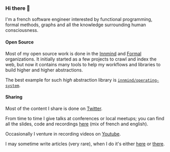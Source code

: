 ### Hi there 👋

I'm a french software engineer interested by functional programming, formal methods, graphs and all the knowledge surrounding human consciousness.

#### Open Source

Most of my open source work is done in the [Innmind](https://github.com/innmind) and [Formal](https://github.com/formal-php) organizations. It initially started as a few projects to crawl and index the web, but now it contains many tools to help my workflows and libraries to build higher and higher abstractions.

The best example for such _high_ abstraction library is [`innmind/operating-system`](https://github.com/Innmind/OperatingSystem).

#### Sharing

Most of the content I share is done on [Twitter](https://twitter.com/baptouuuu).

From time to time I give talks at conferences or local meetups; you can find all the slides, code and recordings [here](https://baptouuuu.github.io/talks/) (mix of french and english).

Occasionally I venture in recording videos on [Youtube](https://www.youtube.com/@Baptouuuu/featured).

I may sometime write articles (very rare), when I do it's either [here](https://github.com/Innmind/Research-N-Development) or [there](https://github.com/Baptouuuu/blog).
